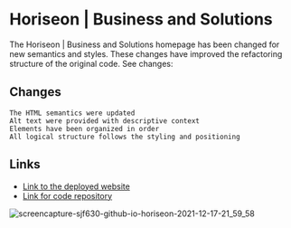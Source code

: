 # Horiseon | Business and Solutions

The Horiseon | Business and Solutions homepage has been changed for new semantics and styles. These changes have improved the refactoring structure of the original code. See changes:

## Changes

```
The HTML semantics were updated
Alt text were provided with descriptive context
Elements have been organized in order
All logical structure follows the styling and positioning

```

## Links

* <a href="https://sjf630.github.io/horiseon/"> Link to the deployed website </a>
* <a href="https://github.com/sjf630/horiseon"> Link for code repository </a>

![screencapture-sjf630-github-io-horiseon-2021-12-17-21_59_58](https://user-images.githubusercontent.com/95392688/146628250-42459ca3-df11-4d89-81bf-0aac41190271.png)


